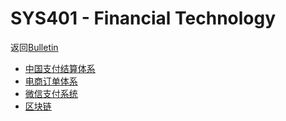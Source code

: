 # SYS401 - Financial Technology

返回[Bulletin](./bulletin.md)

- [中国支付结算体系](./SYS4011.md)
- [电商订单体系](./SYS4012)
- [微信支付系统](./SYS4014)
- [区块链](./SYS4013)

